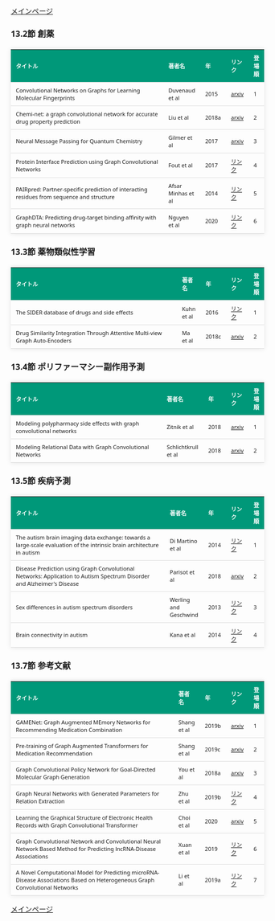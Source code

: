 
<html lang="ja">
<head>
<meta charset="UTF-8">
<title>参考文献リスト</title>
<link rel="stylesheet" type="text/css" href="https://cdn.datatables.net/1.10.24/css/jquery.dataTables.css">
<script type="text/javascript" src="https://code.jquery.com/jquery-3.5.1.js"></script>
<script type="text/javascript" src="https://cdn.datatables.net/1.10.24/js/jquery.dataTables.js"></script>
<style>
    body {
        font-family: 'Verdana', 'Segoe UI', Tahoma, Geneva, Verdana, sans-serif;
    }
    table {
        width: 100%;
        max-width: 100%;
        border-collapse: collapse;
        margin-top: 20px;
        box-shadow: 0 0 10px rgba(0, 0, 0, 0.1);
    }
    th, td {
        padding: 8px 10px;
        text-align: left;
        border-bottom: 1px solid #ddd;
        font-size: 11px;
    }
    th {
        background-color: #009879;
        color: #ffffff;
    }
    tr:hover {
        background-color: #f5f5f5;
    }
    /* 1番目の列の幅を70%に設定 */
    table.display td:nth-child(1),
    table.display th:nth-child(1) {
        width: 70%;
    }

    /* 2番目の列の幅を25%に設定 */
    table.display td:nth-child(2),
    table.display th:nth-child(2) {
        width: 25%;
    }

</style>
</head>
<body>

<a href="../">メインページ</a>

<h3>13.2節 創薬</h3>
<table class="dataframe display">
  <thead>
    <tr style="text-align: right;">
      <th>タイトル</th>
      <th>著者名</th>
      <th>年</th>
      <th>リンク</th>
      <th>登場順</th>
    </tr>
  </thead>
  <tbody>
    <tr>
      <td>Convolutional Networks on Graphs for Learning Molecular Fingerprints</td>
      <td>Duvenaud et al</td>
      <td>2015</td>
      <td><a href="https://arxiv.org/abs/1509.09292" target="_blank">arxiv</a></td>
      <td>1</td>
    </tr>
    <tr>
      <td>Chemi-net: a graph convolutional network for accurate drug property prediction</td>
      <td>Liu et al</td>
      <td>2018a</td>
      <td><a href="https://arxiv.org/abs/1803.06236" target="_blank">arxiv</a></td>
      <td>2</td>
    </tr>
    <tr>
      <td>Neural Message Passing for Quantum Chemistry</td>
      <td>Gilmer et al</td>
      <td>2017</td>
      <td><a href="https://arxiv.org/abs/1704.01212" target="_blank">arxiv</a></td>
      <td>3</td>
    </tr>
    <tr>
      <td>Protein Interface Prediction using Graph Convolutional Networks</td>
      <td>Fout et al</td>
      <td>2017</td>
      <td><a href="https://proceedings.neurips.cc/paper/2017/hash/f507783927f2ec2737ba40afbd17efb5-Abstract.html" target="_blank">リンク</a></td>
      <td>4</td>
    </tr>
    <tr>
      <td>PAIRpred: Partner-specific prediction of interacting residues from sequence and structure</td>
      <td>Afsar Minhas et al</td>
      <td>2014</td>
      <td><a href="https://www.ncbi.nlm.nih.gov/pmc/articles/PMC4329725/" target="_blank">リンク</a></td>
      <td>5</td>
    </tr>
    <tr>
      <td>GraphDTA: Predicting drug-target binding affinity with graph neural networks</td>
      <td>Nguyen et al</td>
      <td>2020</td>
      <td><a href="https://www.biorxiv.org/content/10.1101/684662" target="_blank">リンク</a></td>
      <td>6</td>
    </tr>
  </tbody>
</table>
<h3>13.3節 薬物類似性学習</h3>
<table class="dataframe display">
  <thead>
    <tr style="text-align: right;">
      <th>タイトル</th>
      <th>著者名</th>
      <th>年</th>
      <th>リンク</th>
      <th>登場順</th>
    </tr>
  </thead>
  <tbody>
    <tr>
      <td>The SIDER database of drugs and side effects</td>
      <td>Kuhn et al</td>
      <td>2016</td>
      <td><a href="https://www.ncbi.nlm.nih.gov/pmc/articles/PMC4702794/" target="_blank">リンク</a></td>
      <td>1</td>
    </tr>
    <tr>
      <td>Drug Similarity Integration Through Attentive Multi-view Graph Auto-Encoders</td>
      <td>Ma et al</td>
      <td>2018c</td>
      <td><a href="https://arxiv.org/abs/1804.10850" target="_blank">arxiv</a></td>
      <td>2</td>
    </tr>
  </tbody>
</table>
<h3>13.4節 ポリファーマシー副作用予測</h3>
<table class="dataframe display">
  <thead>
    <tr style="text-align: right;">
      <th>タイトル</th>
      <th>著者名</th>
      <th>年</th>
      <th>リンク</th>
      <th>登場順</th>
    </tr>
  </thead>
  <tbody>
    <tr>
      <td>Modeling polypharmacy side effects with graph convolutional networks</td>
      <td>Zitnik et al</td>
      <td>2018</td>
      <td><a href="https://arxiv.org/abs/1802.00543" target="_blank">arxiv</a></td>
      <td>1</td>
    </tr>
    <tr>
      <td>Modeling Relational Data with Graph Convolutional Networks</td>
      <td>Schlichtkrull et al</td>
      <td>2018</td>
      <td><a href="https://arxiv.org/abs/1703.06103" target="_blank">arxiv</a></td>
      <td>2</td>
    </tr>
  </tbody>
</table>
<h3>13.5節 疾病予測</h3>
<table class="dataframe display">
  <thead>
    <tr style="text-align: right;">
      <th>タイトル</th>
      <th>著者名</th>
      <th>年</th>
      <th>リンク</th>
      <th>登場順</th>
    </tr>
  </thead>
  <tbody>
    <tr>
      <td>The autism brain imaging data exchange: towards a large-scale evaluation of the intrinsic brain architecture in autism</td>
      <td>Di Martino et al</td>
      <td>2014</td>
      <td><a href="https://pubmed.ncbi.nlm.nih.gov/23774715/" target="_blank">リンク</a></td>
      <td>1</td>
    </tr>
    <tr>
      <td>Disease Prediction using Graph Convolutional Networks: Application to Autism Spectrum Disorder and Alzheimer's Disease</td>
      <td>Parisot et al</td>
      <td>2018</td>
      <td><a href="https://arxiv.org/abs/1806.01738" target="_blank">arxiv</a></td>
      <td>2</td>
    </tr>
    <tr>
      <td>Sex differences in autism spectrum disorders</td>
      <td>Werling and Geschwind</td>
      <td>2013</td>
      <td><a href="https://www.ncbi.nlm.nih.gov/pmc/articles/PMC4164392/" target="_blank">リンク</a></td>
      <td>3</td>
    </tr>
    <tr>
      <td>Brain connectivity in autism</td>
      <td>Kana et al</td>
      <td>2014</td>
      <td><a href="https://www.frontiersin.org/articles/10.3389/fnhum.2014.00349/full" target="_blank">リンク</a></td>
      <td>4</td>
    </tr>
  </tbody>
</table>
<h3>13.7節 参考文献</h3>
<table class="dataframe display">
  <thead>
    <tr style="text-align: right;">
      <th>タイトル</th>
      <th>著者名</th>
      <th>年</th>
      <th>リンク</th>
      <th>登場順</th>
    </tr>
  </thead>
  <tbody>
    <tr>
      <td>GAMENet: Graph Augmented MEmory Networks for Recommending Medication Combination</td>
      <td>Shang et al</td>
      <td>2019b</td>
      <td><a href="https://arxiv.org/abs/1809.01852" target="_blank">arxiv</a></td>
      <td>1</td>
    </tr>
    <tr>
      <td>Pre-training of Graph Augmented Transformers for Medication Recommendation</td>
      <td>Shang et al</td>
      <td>2019c</td>
      <td><a href="https://arxiv.org/abs/1906.00346" target="_blank">arxiv</a></td>
      <td>2</td>
    </tr>
    <tr>
      <td>Graph Convolutional Policy Network for Goal-Directed Molecular Graph Generation</td>
      <td>You et al</td>
      <td>2018a</td>
      <td><a href="https://arxiv.org/abs/1806.02473" target="_blank">arxiv</a></td>
      <td>3</td>
    </tr>
    <tr>
      <td>Graph Neural Networks with Generated Parameters for Relation Extraction</td>
      <td>Zhu et al</td>
      <td>2019b</td>
      <td><a href="https://aclanthology.org/P19-1128/" target="_blank">リンク</a></td>
      <td>4</td>
    </tr>
    <tr>
      <td>Learning the Graphical Structure of Electronic Health Records with Graph Convolutional Transformer</td>
      <td>Choi et al</td>
      <td>2020</td>
      <td><a href="https://arxiv.org/abs/1906.04716" target="_blank">arxiv</a></td>
      <td>5</td>
    </tr>
    <tr>
      <td>Graph Convolutional Network and Convolutional Neural Network Based Method for Predicting lncRNA-Disease Associations</td>
      <td>Xuan et al</td>
      <td>2019</td>
      <td><a href="https://www.ncbi.nlm.nih.gov/pmc/articles/PMC6769579/" target="_blank">リンク</a></td>
      <td>6</td>
    </tr>
    <tr>
      <td>A Novel Computational Model for Predicting microRNA-Disease Associations Based on Heterogeneous Graph Convolutional Networks</td>
      <td>Li et al</td>
      <td>2019a</td>
      <td><a href="https://www.mdpi.com/2073-4409/8/9/977" target="_blank">リンク</a></td>
      <td>7</td>
    </tr>
  </tbody>
</table>

<script>
$(document).ready(function() {
    $('.display').DataTable({
     "lengthChange": false,  // Show 10 entriesの選択機能を非表示にする
     "pageLength": 25,  // ページごとに表示する行数を20行に設定
     "info": false,  // "Showing 1 to X of Y entries" の情報テキストを非表示にする
     "order": [],
     "searching": false
    });
});
</script>

<a href="../">メインページ</a>

</body>
</html>
